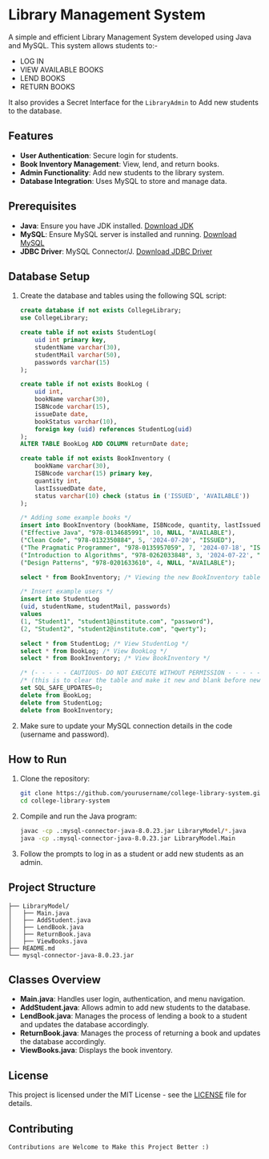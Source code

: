 # Library Management System

A simple and efficient Library Management System developed using Java and MySQL. This system allows students to:- 
- LOG IN
- VIEW AVAILABLE BOOKS
- LEND BOOKS
- RETURN BOOKS

It also provides a Secret Interface for the ```LibraryAdmin``` to Add new students to the database.

## Features

- **User Authentication**: Secure login for students.
- **Book Inventory Management**: View, lend, and return books.
- **Admin Functionality**: Add new students to the library system.
- **Database Integration**: Uses MySQL to store and manage data.

## Prerequisites

- **Java**: Ensure you have JDK installed. [Download JDK](https://www.oracle.com/java/technologies/javase-downloads.html)
- **MySQL**: Ensure MySQL server is installed and running. [Download MySQL](https://dev.mysql.com/downloads/mysql/)
- **JDBC Driver**: MySQL Connector/J. [Download JDBC Driver](https://dev.mysql.com/downloads/connector/j/)

## Database Setup

1. Create the database and tables using the following SQL script:

    ```sql
    create database if not exists CollegeLibrary;
    use CollegeLibrary;

    create table if not exists StudentLog(
        uid int primary key,
        studentName varchar(30),
        studentMail varchar(50),
        passwords varchar(15)
    );

    create table if not exists BookLog (
        uid int,
        bookName varchar(30),
        ISBNcode varchar(15),
        issueDate date,
        bookStatus varchar(10),
        foreign key (uid) references StudentLog(uid)
    );
    ALTER TABLE BookLog ADD COLUMN returnDate date;

    create table if not exists BookInventory (
        bookName varchar(30),
        ISBNcode varchar(15) primary key,
        quantity int,
        lastIssuedDate date,
        status varchar(10) check (status in ('ISSUED', 'AVAILABLE'))
    );

    /* Adding some example books */
    insert into BookInventory (bookName, ISBNcode, quantity, lastIssuedDate, status) values
    ("Effective Java", "978-0134685991", 10, NULL, "AVAILABLE"),
    ("Clean Code", "978-0132350884", 5, '2024-07-20', "ISSUED"),
    ("The Pragmatic Programmer", "978-0135957059", 7, '2024-07-18', "ISSUED"),
    ("Introduction to Algorithms", "978-0262033848", 3, '2024-07-22', "ISSUED"),
    ("Design Patterns", "978-0201633610", 4, NULL, "AVAILABLE");

    select * from BookInventory; /* Viewing the new BookInventory table */

    /* Insert example users */
    insert into StudentLog
    (uid, studentName, studentMail, passwords)
    values
    (1, "Student1", "student1@institute.com", "password"),
    (2, "Student2", "student2@institute.com", "qwerty");

    select * from StudentLog; /* View StudentLog */
    select * from BookLog; /* View BookLog */	
    select * from BookInventory; /* View BookInventory */

    /* (- - - - - CAUTIOUS- DO NOT EXECUTE WITHOUT PERMISSION - - - - - -) */
    /* (this is to clear the table and make it new and blank before new use/demonstration) */
    set SQL_SAFE_UPDATES=0;
    delete from BookLog;
    delete from StudentLog;
    delete from BookInventory;
    ```

2. Make sure to update your MySQL connection details in the code (username and password).

## How to Run

1. Clone the repository:

    ```sh
    git clone https://github.com/yourusername/college-library-system.git
    cd college-library-system
    ```

2. Compile and run the Java program:

    ```sh
    javac -cp .:mysql-connector-java-8.0.23.jar LibraryModel/*.java
    java -cp .:mysql-connector-java-8.0.23.jar LibraryModel.Main
    ```

3. Follow the prompts to log in as a student or add new students as an admin.

## Project Structure

```
├── LibraryModel/
│   ├── Main.java
│   ├── AddStudent.java
│   ├── LendBook.java
│   ├── ReturnBook.java
│   ├── ViewBooks.java
├── README.md
└── mysql-connector-java-8.0.23.jar
```

## Classes Overview

- **Main.java**: Handles user login, authentication, and menu navigation.
- **AddStudent.java**: Allows admin to add new students to the database.
- **LendBook.java**: Manages the process of lending a book to a student and updates the database accordingly.
- **ReturnBook.java**: Manages the process of returning a book and updates the database accordingly.
- **ViewBooks.java**: Displays the book inventory.

## License

This project is licensed under the MIT License - see the [LICENSE](LICENSE) file for details.

## Contributing

```Contributions are Welcome to Make this Project Better :) ```
